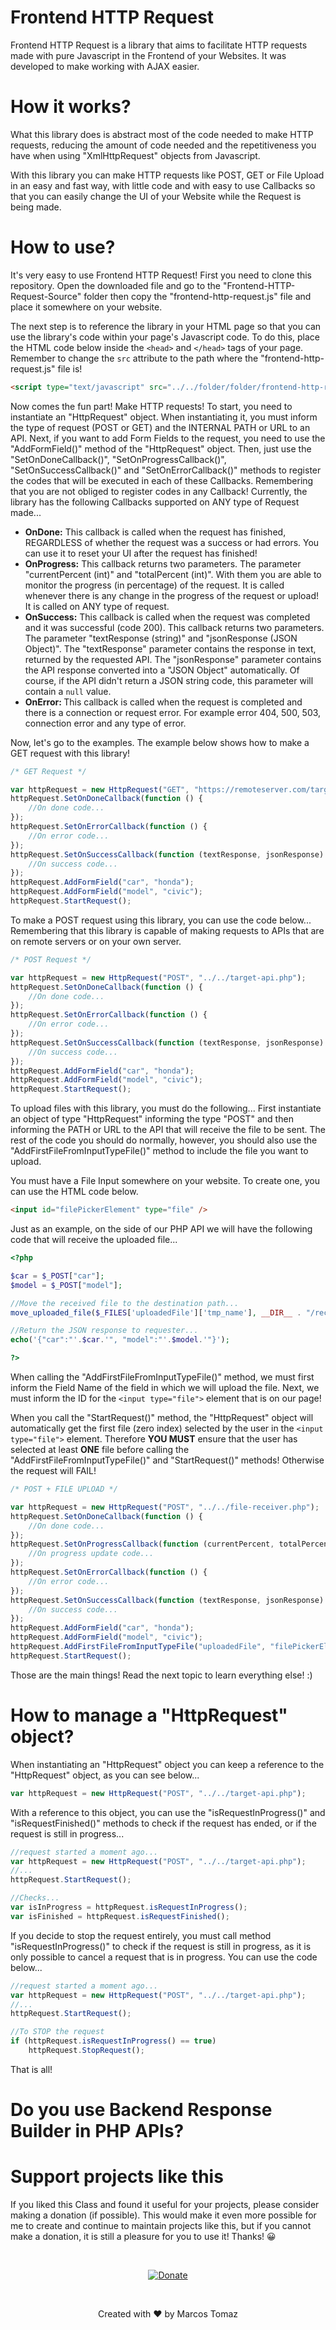 # Frontend HTTP Request

Frontend HTTP Request is a library that aims to facilitate HTTP requests made with pure Javascript in the Frontend of your Websites. It was developed to make working with AJAX easier.

# How it works?

What this library does is abstract most of the code needed to make HTTP requests, reducing the amount of code needed and the repetitiveness you have when using "XmlHttpRequest" objects from Javascript.

With this library you can make HTTP requests like POST, GET or File Upload in an easy and fast way, with little code and with easy to use Callbacks so that you can easily change the UI of your Website while the Request is being made.

# How to use?

It's very easy to use Frontend HTTP Request! First you need to clone this repository. Open the downloaded file and go to the "Frontend-HTTP-Request-Source" folder then copy the "frontend-http-request.js" file and place it somewhere on your website.

The next step is to reference the library in your HTML page so that you can use the library's code within your page's Javascript code. To do this, place the HTML code below inside the `<head>` and `</head>` tags of your page. Remember to change the `src` attribute to the path where the "frontend-http-request.js" file is!

```html
<script type="text/javascript" src="../../folder/folder/frontend-http-request.js"></script>
```
 
Now comes the fun part! Make HTTP requests! To start, you need to instantiate an "HttpRequest" object. When instantiating it, you must inform the type of request (POST or GET) and the INTERNAL PATH or URL to an API. Next, if you want to add Form Fields to the request, you need to use the "AddFormField()" method of the "HttpRequest" object. Then, just use the "SetOnDoneCallback()", "SetOnProgressCallback()", "SetOnSuccessCallback()" and "SetOnErrorCallback()" methods to register the codes that will be executed in each of these Callbacks. Remembering that you are not obliged to register codes in any Callback! Currently, the library has the following Callbacks supported on ANY type of Request made...

- <b>OnDone:</b> This callback is called when the request has finished, REGARDLESS of whether the request was a success or had errors. You can use it to reset your UI after the request has finished!
- <b>OnProgress:</b> This callback returns two parameters. The parameter "currentPercent (int)" and "totalPercent (int)". With them you are able to monitor the progress (in percentage) of the request. It is called whenever there is any change in the progress of the request or upload! It is called on ANY type of request.
- <b>OnSuccess:</b> This callback is called when the request was completed and it was successful (code 200). This callback returns two parameters. The parameter "textResponse (string)" and "jsonResponse (JSON Object)". The "textResponse" parameter contains the response in text, returned by the requested API. The "jsonResponse" parameter contains the API response converted into a "JSON Object" automatically. Of course, if the API didn't return a JSON string code, this parameter will contain a `null` value.
- <b>OnError: </b> This callback is called when the request is completed and there is a connection or request error. For example error 404, 500, 503, connection error and any type of error.

Now, let's go to the examples. The example below shows how to make a GET request with this library!

```javascript
/* GET Request */

var httpRequest = new HttpRequest("GET", "https://remoteserver.com/target-api.php");
httpRequest.SetOnDoneCallback(function () {
    //On done code...
});
httpRequest.SetOnErrorCallback(function () {
    //On error code...
});
httpRequest.SetOnSuccessCallback(function (textResponse, jsonResponse) {
    //On success code...
});
httpRequest.AddFormField("car", "honda");
httpRequest.AddFormField("model", "civic");
httpRequest.StartRequest();
```

To make a POST request using this library, you can use the code below... Remembering that this library is capable of making requests to APIs that are on remote servers or on your own server.

```javascript
/* POST Request */

var httpRequest = new HttpRequest("POST", "../../target-api.php");
httpRequest.SetOnDoneCallback(function () {
    //On done code...
});
httpRequest.SetOnErrorCallback(function () {
    //On error code...
});
httpRequest.SetOnSuccessCallback(function (textResponse, jsonResponse) {
    //On success code...
});
httpRequest.AddFormField("car", "honda");
httpRequest.AddFormField("model", "civic");
httpRequest.StartRequest();
```

To upload files with this library, you must do the following... First instantiate an object of type "HttpRequest" informing the type "POST" and then informing the PATH or URL to the API that will receive the file to be sent. The rest of the code you should do normally, however, you should also use the "AddFirstFileFromInputTypeFile()" method to include the file you want to upload.

You must have a File Input somewhere on your website. To create one, you can use the HTML code below.

```html
<input id="filePickerElement" type="file" />
```

Just as an example, on the side of our PHP API we will have the following code that will receive the uploaded file...

```php
<?php

$car = $_POST["car"];
$model = $_POST["model"];

//Move the received file to the destination path...
move_uploaded_file($_FILES['uploadedFile']['tmp_name'], __DIR__ . "/received-file.tmp");

//Return the JSON response to requester...
echo('{"car":"'.$car.'", "model":"'.$model.'"}');

?>
```

When calling the "AddFirstFileFromInputTypeFile()" method, we must first inform the Field Name of the field in which we will upload the file. Next, we must inform the ID for the `<input type="file">` element that is on our page!

When you call the "StartRequest()" method, the "HttpRequest" object will automatically get the first file (zero index) selected by the user in the `<input type="file">` element. Therefore <b>YOU MUST</b> ensure that the user has selected at least <b>ONE</b> file before calling the "AddFirstFileFromInputTypeFile()" and "StartRequest()" methods! Otherwise the request will FAIL!

```javascript
/* POST + FILE UPLOAD */

var httpRequest = new HttpRequest("POST", "../../file-receiver.php");
httpRequest.SetOnDoneCallback(function () {
    //On done code...
});
httpRequest.SetOnProgressCallback(function (currentPercent, totalPercent) {
    //On progress update code...
});
httpRequest.SetOnErrorCallback(function () {
    //On error code...
});
httpRequest.SetOnSuccessCallback(function (textResponse, jsonResponse) {
    //On success code...
});
httpRequest.AddFormField("car", "honda");
httpRequest.AddFormField("model", "civic");
httpRequest.AddFirstFileFromInputTypeFile("uploadedFile", "filePickerElement");
httpRequest.StartRequest();
```

Those are the main things! Read the next topic to learn everything else! :)

# How to manage a "HttpRequest" object?

When instantiating an "HttpRequest" object you can keep a reference to the "HttpRequest" object, as you can see below...

```javascript
var httpRequest = new HttpRequest("POST", "../../target-api.php");
```

With a reference to this object, you can use the "isRequestInProgress()" and "isRequestFinished()" methods to check if the request has ended, or if the request is still in progress...

```javascript
//request started a moment ago...
var httpRequest = new HttpRequest("POST", "../../target-api.php");
//...
httpRequest.StartRequest();

//Checks...
var isInProgress = httpRequest.isRequestInProgress();
var isFinished = httpRequest.isRequestFinished();
```

If you decide to stop the request entirely, you must call method "isRequestInProgress()" to check if the request is still in progress, as it is only possible to cancel a request that is in progress. You can use the code below...

```javascript
//request started a moment ago...
var httpRequest = new HttpRequest("POST", "../../target-api.php");
//...
httpRequest.StartRequest();

//To STOP the request
if (httpRequest.isRequestInProgress() == true)
    httpRequest.StopRequest();
```

That is all!

# Do you use Backend Response Builder in PHP APIs?



# Support projects like this

If you liked this Class and found it useful for your projects, please consider making a donation (if possible). This would make it even more possible for me to create and continue to maintain projects like this, but if you cannot make a donation, it is still a pleasure for you to use it! Thanks! 😀

<br>

<p align="center">
    <a href="https://www.paypal.com/donate/?hosted_button_id=MVDJY3AXLL8T2" target="_blank">
        <img src="Frontend-HTTP-Request-Source/Resources/paypal-donate.png" alt="Donate" />
    </a>
</p>

<br>

<p align="center">
Created with ❤ by Marcos Tomaz
</p>